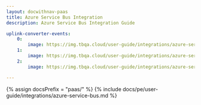 ```yaml
---
layout: docwithnav-paas
title: Azure Service Bus Integration
description: Azure Service Bus Integration Guide

uplink-converter-events:
    0:
        image: https://img.tbqa.cloud/user-guide/integrations/azure-service-bus/azure-service-bus-integration-send-check-uplink-2-pe.png
    1:
        image: https://img.tbqa.cloud/user-guide/integrations/azure-service-bus/azure-service-bus-integration-send-check-uplink-3-pe.png
    2:
        image: https://img.tbqa.cloud/user-guide/integrations/azure-service-bus/azure-service-bus-integration-send-check-uplink-4-pe.png

---
```

{% assign docsPrefix = "paas/" %}
{% include docs/pe/user-guide/integrations/azure-service-bus.md %}
